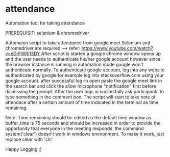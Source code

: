 # attendance
Automation tool for taking attendance

PREREQUISIT:  selenium & chromedriver

Automaion script to take attendance from google meet
Selenium and chromedriver are required --> refer: https://www.youtube.com/watch?v=eDrFWRi13DY
After script is started a google chrome window opens up and the user needs to authenticate his/her google account
however since the browser instance is running in automation mode google won't authenticate normally. To authenticate google account,
log into any website authenticated by google for example log into stackoverflow.com using your google account.
after successful log-in open paste the google meet link in the search bar and click the allow microphone "notification" first before dismissing the 
prompt. After the user logs in succesfully ask participants to type something in the comment box. The script will start to take note of attendace after 
a certain amount of time indicated in the terminal as time remaining.

Note: Time remaining should be edited as the default time window as buffer_time is 75 seconds and should be increased in order to provide the opportunity that everyone in the meeting responds. the command system('clear') doesn't work in windows environment. To make it work, just replace clear with 'cls'

Happy Logging ;)
